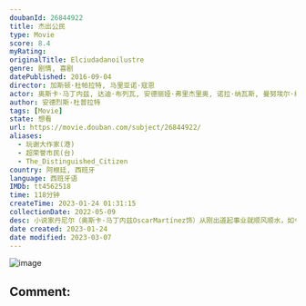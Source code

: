 ```yaml
---
doubanId: 26844922
title: 杰出公民
type: Movie
score: 8.4
myRating: 
originalTitle: Elciudadanoilustre
genre: 剧情, 喜剧
datePublished: 2016-09-04
director: 加斯顿·杜帕拉特, 马里亚诺·寇恩
actor: 奥斯卡·马丁内兹, 达迪·布列瓦, 安德丽娅·弗里杰里奥, 诺拉·纳瓦斯, 曼努埃尔·维森特, 马塞洛·丹德烈亚, 贝伦·沙瓦纳, 古斯塔沃·加尔松, 朱利安·拉基尔·泰拉里尼, 艾玛·里维拉, 尼古拉斯·德·特蕾西, 丹尼尔·卡尔吉曼, 亚历克西斯·洛佩兹·科斯塔, 莱昂纳多·穆里亚, 佩德罗·罗斯
author: 安德烈斯·杜普拉特
tags: [Movie]
state: 想看
url: https://movie.douban.com/subject/26844922/
aliases:
  - 玩谢大作家(港)
  - 超荣誉市民(台)
  - The_Distinguished_Citizen
country: 阿根廷, 西班牙
language: 西班牙语
IMDb: tt4562518
time: 118分钟
createTime: 2023-01-24 01:31:15
collectionDate: 2022-05-09
desc: 小说家丹尼尔（奥斯卡·马丁内兹OscarMartínez饰）从刚出道起事业就顺风顺水，如今更是获得了诺贝尔文学奖的殊荣，攀登上了职业的顶峰，然而这荣誉却并未带给他满足，恰恰相反，丹尼尔担心名声和...
date created: 2023-01-24
date modified: 2023-03-07
---
```


![image](p2441383861.jpg)

Comment:
---
